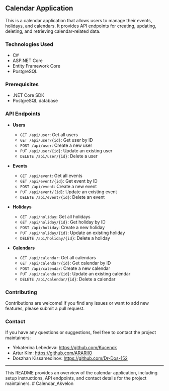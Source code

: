 ## Calendar Application

This is a calendar application that allows users to manage their events, holidays, and calendars. It provides API endpoints for creating, updating, deleting, and retrieving calendar-related data.

### Technologies Used

- C#
- ASP.NET Core
- Entity Framework Core
- PostgreSQL

### Prerequisites

- .NET Core SDK
- PostgreSQL database

### API Endpoints

- **Users**
    - `GET /api/user`: Get all users
    - `GET /api/user/{id}`: Get user by ID
    - `POST /api/user`: Create a new user
    - `PUT /api/user/{id}`: Update an existing user
    - `DELETE /api/user/{id}`: Delete a user

- **Events**
    - `GET /api/event`: Get all events
    - `GET /api/event/{id}`: Get event by ID
    - `POST /api/event`: Create a new event
    - `PUT /api/event/{id}`: Update an existing event
    - `DELETE /api/event/{id}`: Delete an event

- **Holidays**
    - `GET /api/holiday`: Get all holidays
    - `GET /api/holiday/{id}`: Get holiday by ID
    - `POST /api/holiday`: Create a new holiday
    - `PUT /api/holiday/{id}`: Update an existing holiday
    - `DELETE /api/holiday/{id}`: Delete a holiday

- **Calendars**
    - `GET /api/calendar`: Get all calendars
    - `GET /api/calendar/{id}`: Get calendar by ID
    - `POST /api/calendar`: Create a new calendar
    - `PUT /api/calendar/{id}`: Update an existing calendar
    - `DELETE /api/calendar/{id}`: Delete a calendar

### Contributing

Contributions are welcome! If you find any issues or want to add new features, please submit a pull request.

### Contact

If you have any questions or suggestions, feel free to contact the project maintainers:

- Yekaterina Lebedeva: https://github.com/Kucenok
- Artur Kim: https://github.com/ARARIIO
- Doszhan Kissamedinov: https://github.com/Dr-Dos-152

---

This README provides an overview of the calendar application, including setup instructions, API endpoints, and contact details for the project maintainers. # Calendar_Akvelon
